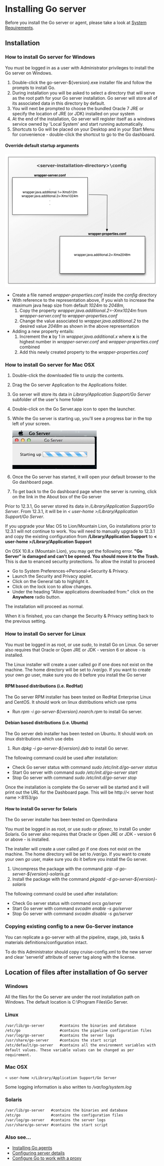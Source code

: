 # Installing Go server

Before you install the Go server or agent, please take a look at [System Requirements](../installation/system_requirements.html).

## Installation

### How to install Go server for Windows

You must be logged in as a user with Administrator privileges to install the Go server on Windows.

1.  Double-click the go-server-\${version}.exe installer file and follow the prompts to install Go.
2.  During installation you will be asked to select a directory that will serve as the root path for your Go server installation. Go server will store all of its associated data in this directory by default.
3.  You will next be prompted to choose the bundled Oracle 7 JRE or specify the location of JRE (or JDK) installed on your system
4.  At the end of the installation, Go server will register itself as a windows service owned by 'Local System' and start running automatically.
5.  Shortcuts to Go will be placed on your Desktop and in your Start Menu for convenience - double-click the shortcut to go to the Go dashboard.

#### Override default startup arguments

![](../resources/images/cruise/windows-server-startup-config-cascade.png)

-   Create a file named *wrapper-properties.conf* inside the *config* directory
-   With reference to the representation above, if you wish to increase the maximum java heap size from default *1024m* to *2048m*,
    1.  Copy the property *wrapper.java.additional.2=-Xmx1024m* from *wrapper-server.conf* to *wrapper-properties.conf*
    2.  Change the value associated to *wrapper.java.additional.2* to the desired value *2048m* as shown in the above representation
-   Adding a new property entails:
    1.  Increment the **x** by 1 in *wrapper.java.additional.x* where **x** is the highest number in *wrapper-server.conf* and *wrapper-properties.conf* combined
    2.  Add this newly created property to the *wrapper-properties.conf*

### How to install Go server for Mac OSX

1.  Double-click the downloaded file to unzip the contents.
2.  Drag the Go server Application to the Applications folder.
3.  Go server will store its data in *Library/Application Support/Go Server* subfolder of the user's home folder
4.  Double-click on the Go Server.app icon to open the launcher.
5.  While the Go server is starting up, you'll see a progress bar in the top left of your screen.

    ![Go server OSX startup](../resources/images/cruise/cruise_server_osx_startup.png)

6.  Once the Go server has started, it will open your default browser to the Go dashboard page.
7.  To get back to the Go dashboard page when the server is running, click on the link in the About box of the Go server

Prior to 12.3.1, Go server stored its data in */Library/Application Support/Go Server*. From 12.3.1, it will be in *< user-home >/Library/Application Support/Go Server*.

If you upgrade your Mac OS to Lion/Mountain Lion, Go installations prior to 12.3.1 will not continue to work. You will need to manually upgrade to 12.3.1 and copy the existing configuration from **/Library/Application Support** to **< user-home >/Library/Application Support**

On OSX 10.8.x (Mountain Lion), you may get the following error. **"Go Server" is damaged and can't be opened. You should move it to the Trash.** This is due to enanced security protections. To allow the install to proceed

- Go to System Preferences-\>Personal-\>Security & Privacy.
- Launch the Security and Privacy applet.
- Click on the General tab to highlight it.
- Click on the lock icon to allow changes.
- Under the heading "Allow applications downloaded from:" click on the **Anywhere** radio button.

The installation will proceed as normal.

When it is finished, you can change the Security & Privacy setting back to the previous setting.

### How to install Go server for Linux

You must be logged in as root, or use *sudo*, to install Go on Linux. Go server also requires that Oracle or Open JRE or JDK - version 6 or above - is installed.

The Linux installer will create a user called *go* if one does not exist on the machine. The home directory will be set to */var/go*. If you want to create your own *go* user, make sure you do it before you install the Go server

#### RPM based distributions (i.e. RedHat)

The Go server RPM installer has been tested on RedHat Enterprise Linux and CentOS. It should work on linux distributions which use rpms

- Run *rpm -i go-server-${version}.noarch.rpm* to install Go server.

#### Debian based distributions (i.e. Ubuntu)

The Go server deb installer has been tested on Ubuntu. It should work on linux distributions which use debs

1.  Run *dpkg -i go-server-${version}.deb* to install Go server.

The following command could be used after installation:

-   Check Go server status with command *sudo /etc/init.d/go-server status*
-   Start Go server with command *sudo /etc/init.d/go-server start*
-   Stop Go server with command *sudo /etc/init.d/go-server stop*

Once the installation is complete the Go server will be started and it will print out the URL for the Dashboard page. This will be http://< server host name >:8153/go

#### How to install Go server for Solaris

The Go server installer has been tested on OpenIndiana

You must be logged in as root, or use *sudo* or *pfexec*, to install Go under Solaris. Go server also requires that Oracle or Open JRE or JDK - version 6 or above - is installed.

The installer will create a user called *go* if one does not exist on the machine. The home directory will be set to */var/go*. If you want to create your own *go* user, make sure you do it before you install the Go server.

1.  Uncompress the package with the command *gzip -d go-server-${version}-solaris.gz*
2.  Install the package with the command *pkgadd -d go-server-${version}-solaris*

The following command could be used after installation:

-   Check Go server status with command *svcs go/server*
-   Start Go server with command *svcadm enable -s go/server*
-   Stop Go server with command *svcadm disable -s go/server*

### Copying existing config to a new Go-Server instance

You can replicate a go-server with all the pipeline, stage, job, tasks & materials definitions/configuration intact.

To do this Administrator should copy cruise-config.xml to the new server and clear 'serverId' attribute of server tag along with the license.

## Location of files after installation of Go server

### Windows

All the files for the Go server are under the root installation path on Windows. The default location is C:\\Program Files\\Go Server.

### Linux

``` {.code}
/var/lib/go-server       #contains the binaries and database
/etc/go                  #contains the pipeline configuration files
/var/log/go-server       #contains the server logs
/usr/share/go-server     #contains the start script
/etc/default/go-server   #contains all the environment variables with default values. These variable values can be changed as per requirement.
```

### Mac OSX

``` {.code}
< user-home >/Library/Application Support/Go Server
```

Some logging information is also written to */var/log/system.log*

### Solaris

``` {.code}
/var/lib/go-server   #contains the binaries and database
/etc/go              #contains the configuration files
/var/log/go-server   #contains the server logs
/usr/share/go-server #contains the start script
```

### Also see...

-   [Installing Go agents](../installation/installing_go_agent.html)
-   [Configuring server details](../installation/configuring_server_details.html)
-   [Configure Go to work with a proxy](../installation/configure_proxy.html)
